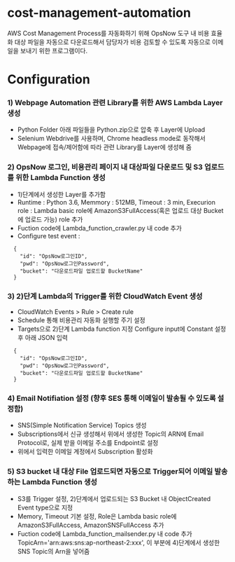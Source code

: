 # cost-management-automation
AWS Cost Management Process를 자동화하기 위해 OpsNow 도구 내 비용 효율화 대상 파일을 자동으로 다운로드해서 담당자가 비용 검토할 수 있도록 자동으로 이메일을 보내기 위한 프로그램이다.

# Configuration
### 1) Webpage Automation 관련 Library를 위한 AWS Lambda Layer 생성
  - Python Folder 아래 파일들을 Python.zip으로 압축 후 Layer에 Upload
  - Selenium Webdrive를 사용하며, Chrome headless mode로 동작해서 Webpage에 접속/제어함에 따라 관련 Library를 Layer에 생성해 줌

### 2) OpsNow 로그인, 비용관리 페이지 내 대상파일 다운로드 및 S3 업로드를 위한 Lambda Function 생성
  - 1)단계에서 생성한 Layer를 추가함
  - Runtime : Python 3.6, 
    Memmory : 512MB, 
    Timeout : 3 min, 
    Execurion role : Lambda basic role에 AmazonS3FullAccess(혹은 업로드 대상 Bucket에 업로드 가능) role 추가
  - Fuction code에 Lambda_function_crawler.py 내 code 추가
  - Configure test event : 
```
  {
    "id": "OpsNow로그인ID",
    "pwd": "OpsNow로그인Password",
    "bucket": "다운로드파일 업로드할 BucketName"
  }
```

### 3) 2)단계 Lambda의 Trigger를 위한 CloudWatch Event 생성
  - CloudWatch Events > Rule > Create rule
  - Schedule 통해 비용관리 자동화 실행할 주기 설정
  - Targets으로 2)단계 Lambda function 지정
    Configure input에 Constant 설정 후 아래 JSON 입력
```
  {
    "id": "OpsNow로그인ID",
    "pwd": "OpsNow로그인Password",
    "bucket": "다운로드파일 업로드할 BucketName"
  }
```

### 4) Email Notifiation 설정 (향후 SES 통해 이메일이 발송될 수 있도록 설정함)
  - SNS(Simple Notification Service) Topics 생성
  - Subscriptions에서 신규 생성해서 위에서 생성한 Topic의 ARN에 Email Protocol로, 실제 받을 이메일 주소를 Endpoint로 설정
  - 위에서 입력한 이메일 계정에서 Subscription 활성화

### 5) S3 bucket 내 대상 File 업로드되면 자동으로 Trigger되어 이메일 발송하는 Lambda Function 생성
  - S3를 Trigger 설정, 2)단계에서 업로드되는 S3 Bucket 내 ObjectCreated Event type으로 지정
  - Memory, Timeout 기본 설정, Role은 Lambda basic role에 AmazonS3FullAccess, AmazonSNSFullAccess 추가
  - Fuction code에 Lambda_function_mailsender.py 내 code 추가
    TopicArn='arn:aws:sns:ap-northeast-2:xxx', 이 부분에 4)단계에서 생성한 SNS Topic의 Arn을 넣어줌
 
